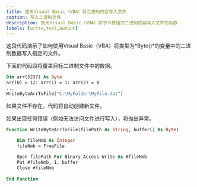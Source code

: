```yaml
---
title: 使用Visual Basic（VBA）将二进制内容写入文件
caption: 写入二进制文件
description: 使用Visual Basic（VBA）将字节数组的二进制内容写入文件的函数
labels: [write,text,output]
---
```

这段代码演示了如何使用Visual Basic（VBA）将类型为*Byte()*的变量中的二进制数据写入指定的文件。

下面的代码段将覆盖目标二进制文件中的数据。

``` vb
Dim arr(5237) As Byte
arr(0) = 12: arr(1) = 1: arr(2) = 0
...
WriteByteArrToFile("C:\MyFolder\MyFile.dat")
```

如果文件不存在，代码将自动创建新文件。

如果出现任何错误（例如无法访问文件进行写入），将抛出异常。

``` vb
Function WriteByteArrToFile(filePath As String, buffer() As Byte)

    Dim fileNmb As Integer
    fileNmb = FreeFile
    
    Open filePath For Binary Access Write As #fileNmb
    Put #fileNmb, 1, buffer
    Close #fileNmb
    
End Function
```